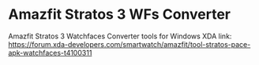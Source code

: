 # Amazfit Stratos 3 WFs Converter
Amazfit Stratos 3 Watchfaces Converter tools for Windows
XDA link: 
https://forum.xda-developers.com/smartwatch/amazfit/tool-stratos-pace-apk-watchfaces-t4100311

